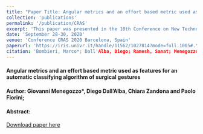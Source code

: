 ```yaml
---
title: "Paper Title: Angular metrics and an effort based metric used as features for an automatic classifying algorithm of surgical gestures"
collection: 'publications'
permalink: '/publication/CRAS'
excerpt: 'This paper was presented in the 10th Conference on New Technologies for Computer and Robot Assisted Surgery (CRAS) conference and investigate angular metrics and an effort based metric used as features for an automatic classifying algorithm of surgical gestures'
date: 'September 28-30, 2020'
venue: 'Conference CRAS 2020 Barcelona, Spain'
paperurl: 'https://iris.univr.it/handle/11562/1027814?mode=full.1005#.YMEcWUzOMuU'
citation: 'Bombieri, Marco*; Dall'Alba, Diego; Ramesh, Sanat; Menegozzo, Giovanni; Fiorini, Paolo; <i>10th Conference on New Technologies for Computer and Robot Assisted Surgery (CRAS)</i>.'
---
```


<h4>Angular metrics and an effort based metric used as features for an automatic classifying algorithm of surgical gestures</h4>
<h4>Author: Giovanni Menegozzo*, Diego Dall’Alba, Chiara Zandona and Paolo Fiorini;</h4>
<h4>Abstract:</h4> 



[Download paper here](https://iris.univr.it/handle/11562/1027814?mode=full.1005#.YMEcWUzOMuU)
